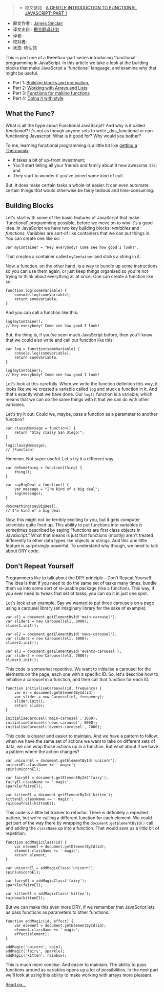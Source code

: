 > * 原文链接 : [A GENTLE INTRODUCTION TO FUNCTIONAL JAVASCRIPT: PART 1](https://infinum.co/the-capsized-eight/articles/top-five-android-libraries-every-android-developer-should-know-about-v2015)
* 原文作者 : [James Sinclair](http://jrsinclair.com/about.html)
* 译文出自 : [掘金翻译计划](https://github.com/xitu/gold-miner)
* 译者: 
* 校对者: 
* 状态: 待认领


This is part one of a <strike>three</strike>four-part series introducing 'functional' programming in JavaScript. In this article we take a look at the building blocks that make JavaScript a 'functional' language, and examine why that might be useful.

*   Part 1: [Building blocks and motivation](/articles/2016/gentle-introduction-to-functional-javascript-intro/),
*   Part 2: [Working with Arrays and Lists](/articles/2016/gentle-introduction-to-functional-javascript-arrays/)
*   Part 3: [Functions for making functions](/articles/2016/gentle-introduction-to-functional-javascript-functions/)
*   Part 4: [Doing it with style](/articles/2016/gentle-introduction-to-functional-javascript-style/)

## What the Func?

What is all the hype about Functional JavaScript? And why is it called _functional_? It's not as though anyone sets to write _dys_functional or non-functioning Javascript. What is it good for? Why would you bother?

To me, learning functional programming is a little bit like [getting a Thermomix](http://youtu.be/4yr_etbfZtQ):

*   It takes a bit of up-front investment;
*   You'll start telling all your friends and family about it how awesome it is; and
*   They start to wonder if you've joined some kind of cult.

But, it does make certain tasks a whole lot easier. It can even automate certain things that would otherwise be fairly tedious and time-consuming.

## Building Blocks

Let's start with some of the basic features of JavaScript that make 'functional' programming possible, before we move on to why it's a good idea. In JavaScript we have two key building blocks: _variables_ and _functions_. Variables are sort-of like containers that we can put things in. You can create one like so:

    var myContainer = "Hey everybody! Come see how good I look!";

That creates a container called `myContainer` and sticks a string in it.

Now, a function, on the other hand, is a way to bundle up some instructions so you can use them again, or just keep things organised so you're not trying to think about everything all at once. One can create a function like so:

    function log(someVariable) {
        console.log(someVariable);
        return someVariable;
    }

And you can call a function like this:

    log(myContainer);
    // Hey everybody! Come see how good I look!

But, the thing is, if you've seen much JavaScript before, then you'll know that we could also write and call our function like this:

    var log = function(someVariable) {
        console.log(someVariable);
        return someVariable;
    }

    log(myContainer);
    // Hey everybody! Come see how good I look!

Let's look at this carefully. When we write the function definition this way, it looks like we've created a variable called `log` and stuck a function in it. And that's exactly what we have done. Our `log()` function _is_ a variable; which means that we can do the same things with it that we can do with other variables.

Let's try it out. Could we, maybe, pass a function as a parameter to another function?

    var classyMessage = function() {
        return "Stay classy San Diego!";
    }

    log(classyMessage);
    // [Function]

Hmmmm. Not super useful. Let's try it a different way.

    var doSomething = function(thing) {
        thing();
    }

    var sayBigDeal = function() {
        var message = "I'm kind of a big deal";
        log(message);
    }

    doSomething(sayBigDeal);
    // I'm kind of a big deal

Now, this might not be terribly exciting to you, but it gets computer scientists quite fired up. This ability to put functions into variables is sometimes described by saying “functions are first class objects in JavaScript.” What that means is just that functions (mostly) aren't treated differently to other data types like objects or strings. And this one little feature is surprisingly powerful. To understand why though, we need to talk about DRY code.

## Don't Repeat Yourself

Programmers like to talk about the DRY principle—Don't Repeat Yourself. The idea is that if you need to do the same set of tasks many times, bundle them up into some sort of re-usable package (like a function). This way, if you ever need to tweak that set of tasks, you can do it in just one spot.

Let's look at an example. Say we wanted to put three carousels on a page using a carousel library (an imaginary library for the sake of example):

    var el1 = document.getElementById('main-carousel');
    var slider1 = new Carousel(el1, 3000);
    slider1.init();

    var el2 = document.getElementById('news-carousel');
    var slider2 = new Carousel(el1, 5000);
    slider2.init();

    var el3 = document.getElementById('events-carousel');
    var slider3 = new Carousel(el3, 7000);
    slider3.init();

This code is somewhat repetitive. We want to initialise a carousel for the elements on the page, each one with a specific ID. So, let's describe how to initialise a carousel in a function, and then call that function for each ID.

    function initialiseCarousel(id, frequency) {
        var el = document.getElementById(id);
        var slider = new Carousel(el, frequency);
        slider.init();
        return slider;
    }

    initialiseCarousel('main-carousel', 3000);
    initialiseCarousel('news-carousel', 5000);
    initialiseCarousel('events-carousel', 7000);

This code is clearer and easier to maintain. And we have a pattern to follow: when we have the same set of actions we want to take on different sets of data, we can wrap those actions up in a function. But what about if we have a pattern where the action changes?

    var unicornEl = document.getElementById('unicorn');
    unicornEl.className += ' magic';
    spin(unicornEl);

    var fairyEl = document.getElementById('fairy');
    fairyEl.className += ' magic';
    sparkle(fairyEl);

    var kittenEl = document.getElementById('kitten');
    kittenEl.className += ' magic';
    rainbowTrail(kittenEl);

This code is a little bit trickier to refactor. There is definitely a repeated pattern, but we're calling a different function for each element. We could get part of the way there by wrapping the `document.getElementById()` call and adding the `className` up into a function. That would save us a little bit of repetition:

    function addMagicClass(id) {
        var element = document.getElementById(id);
        element.className += ' magic';
        return element;
    }

    var unicornEl = addMagicClass('unicorn');
    spin(unicornEl);

    var fairyEl = addMagicClass('fairy');
    sparkle(fairyEl);

    var kittenEl = addMagicClass('kitten');
    rainbow(kittenEl);

But we can make this even more DRY, if we remember that JavaScript lets us pass functions as parameters to other functions:

    function addMagic(id, effect) {
        var element = document.getElementById(id);
        element.className += ' magic';
        effect(element);
    }

    addMagic('unicorn', spin);
    addMagic('fairy', sparkle);
    addMagic('kitten', rainbow);

This is much more concise. And easier to maintain. The ability to pass functions around as variables opens up a lot of possibilities. In the next part we'll look at using this ability to make working with arrays more pleasant.

[Read on…](http://jrsinclair.com/articles/2016/gentle-introduction-to-functional-javascript-arrays/)

